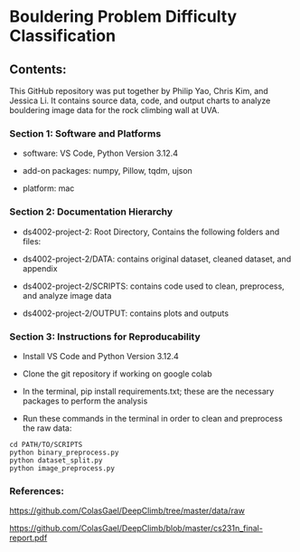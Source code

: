 # Bouldering Problem Difficulty Classification


## Contents:

This GitHub repository was put together by Philip Yao, Chris Kim, and Jessica Li. It contains source data, code, and output charts to analyze bouldering image data for the rock climbing wall at UVA.

### Section 1: Software and Platforms

- software: VS Code, Python Version 3.12.4

- add-on packages: numpy, Pillow, tqdm, ujson

- platform: mac
  

### Section 2: Documentation Hierarchy

- ds4002-project-2: Root Directory, Contains the following folders and files:

- ds4002-project-2/DATA: 
contains original dataset, cleaned dataset, and appendix

- ds4002-project-2/SCRIPTS: 
contains code used to clean, preprocess, and analyze image data

- ds4002-project-2/OUTPUT: 
contains plots and outputs

### Section 3: Instructions for Reproducability

- Install VS Code and Python Version 3.12.4

- Clone the git repository if working on google colab

- In the terminal, pip install requirements.txt; these are the necessary packages to perform the analysis

- Run these commands in the terminal in order to clean and preprocess the raw data:

```
cd PATH/TO/SCRIPTS
python binary_preprocess.py
python dataset_split.py
python image_preprocess.py
```

### References:

https://github.com/ColasGael/DeepClimb/tree/master/data/raw 

https://github.com/ColasGael/DeepClimb/blob/master/cs231n_final-report.pdf

